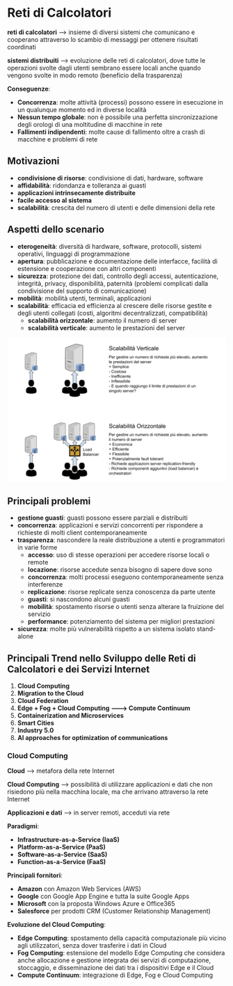 # Reti di Calcolatori
**reti di calcolatori** --> insieme di diversi sistemi che comunicano e cooperano attraverso lo scambio di messaggi per ottenere risultati coordinati

**sistemi distribuiti** --> evoluzione delle reti di calcolatori, dove tutte le operazioni svolte dagli utenti sembrano essere locali anche quando vengono svolte in modo remoto (beneficio della trasparenza)

**Conseguenze**:
- **Concorrenza**: molte attività (processi) possono essere in esecuzione in un qualunque momento ed in diverse località
- **Nessun tempo globale**: non è possibile una perfetta sincronizzazione degli orologi di una moltitudine di macchine in rete
- **Fallimenti indipendenti**: molte cause di fallimento oltre a crash di macchine e problemi di rete

## Motivazioni
- **condivisione di risorse**: condivisione di dati, hardware, software
- **affidabilità**: ridondanza e tolleranza ai guasti
- **applicazioni intrinsecamente distribuite**
- **facile accesso al sistema**
- **scalabilità**: crescita del numero di utenti e delle dimensioni della rete

## Aspetti dello scenario
- **eterogeneità**: diversità di hardware, software, protocolli, sistemi operativi, linguaggi di programmazione
- **apertura**: pubblicazione e documentazione delle interfacce, facilità di estensione e cooperazione con altri componenti
- **sicurezza**: protezione dei dati, controllo degli accessi, autenticazione, integrità, privacy, disponibilità, paternità (problemi complicati dalla condivisione del supporto di comunicazione)
- **mobilità**: mobilità utenti, terminali, applicazioni
- **scalabilità**: efficacia ed efficienza al crescere delle risorse gestite e degli utenti collegati (costi, algoritmi decentralizzati, compatibilità)
    - **scalabilità orizzontale**: aumento il numero di server
    - **scalabilità verticale**: aumento le prestazioni del server

![alt text](<imgs/Screenshot 2025-02-17 alle 10.51.18.png>)

## Principali problemi
- **gestione guasti**: guasti possono essere parziali e distribuiti
- **concorrenza**: applicazioni e servizi concorrenti per rispondere a richieste di molti client contemporaneamente
- **trasparenza**: nascondere la reale distribuzione a utenti e programmatori in varie forme
    - **accesso**: uso di stesse operazioni per accedere risorse locali o remote
    - **locazione**: risorse accedute senza bisogno di sapere dove sono
    - **concorrenza**: molti processi eseguono contemporaneamente senza interferenze
    - **replicazione**: risorse replicate senza conoscenza da parte utente
    - **guasti**: si nascondono alcuni guasti
    - **mobilità**: spostamento risorse o utenti senza alterare la fruizione del servizio
    - **performance**: potenziamento del sistema per migliori prestazioni
- **sicurezza**: molte più vulnerabilità rispetto a un sistema isolato stand-alone

## Principali Trend nello Sviluppo delle Reti di Calcolatori e dei Servizi Internet
1. **Cloud Computing**
2. **Migration to the Cloud**
3. **Cloud Federation**
4. **Edge + Fog + Cloud Computing ---> Compute Continuum**
5. **Containerization and Microservices**
6. **Smart Cities**
7. **Industry 5.0**
8. **AI approaches for optimization of communications**

### Cloud Computing
**Cloud** --> metafora della rete Internet

**Cloud Computing** --> possibilità di utilizzare applicazioni e dati che non risiedono più nella macchina locale, ma che arrivano attraverso la rete Internet

**Applicazioni e dati** --> in server remoti, acceduti via rete

**Paradigmi**:
- **Infrastructure-as-a-Service (IaaS)**
- **Platform-as-a-Service (PaaS)**
- **Software-as-a-Service (SaaS)**
- **Function-as-a-Service (FaaS)**

**Principali fornitori**:
- **Amazon** con Amazon Web Services (AWS)
- **Google** con Google App Engine e tutta la suite Google Apps
- **Microsoft** con la proposta Windows Azure e Office365
- **Salesforce** per prodotti CRM (Customer Relationship Management)

**Evoluzione del Cloud Computing**:
- **Edge Computing**: spostamento della capacità computazionale più vicino agli utilizzatori, senza dover trasferire i dati in Cloud
- **Fog Computing**: estensione del modello Edge Computing che considera anche allocazione e gestione integrata dei servizi di computazione, stoccaggio, e disseminazione dei dati tra i dispositivi Edge e il Cloud
- **Compute Continuum**: integrazione di Edge, Fog e Cloud Computing